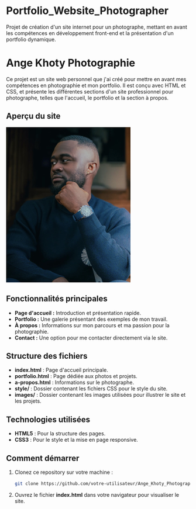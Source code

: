 # Portfolio_Website_Photographer
Projet de création d'un site internet pour un photographe, mettant en avant les compétences en développement front-end et la présentation d'un portfolio dynamique.


# Ange Khoty Photographie

Ce projet est un site web personnel que j'ai créé pour mettre en avant mes compétences en photographie et mon portfolio. Il est conçu avec HTML et CSS, et présente les différentes sections d'un site professionnel pour photographe, telles que l'accueil, le portfolio et la section à propos.

## Aperçu du site

![Aperçu du site web](images/IMG_5044_zoomm2.png)

## Fonctionnalités principales

- **Page d'accueil :** Introduction et présentation rapide.
- **Portfolio :** Une galerie présentant des exemples de mon travail.
- **À propos :** Informations sur mon parcours et ma passion pour la photographie.
- **Contact :** Une option pour me contacter directement via le site.

## Structure des fichiers

- **index.html** : Page d'accueil principale.
- **portfolio.html** : Page dédiée aux photos et projets.
- **a-propos.html** : Informations sur le photographe.
- **style/** : Dossier contenant les fichiers CSS pour le style du site.
- **images/** : Dossier contenant les images utilisées pour illustrer le site et les projets.

## Technologies utilisées

- **HTML5** : Pour la structure des pages.
- **CSS3** : Pour le style et la mise en page responsive.
  
## Comment démarrer

1. Clonez ce repository sur votre machine :
   ```bash
   git clone https://github.com/votre-utilisateur/Ange_Khoty_Photographie.git
   ```
2. Ouvrez le fichier **index.html** dans votre navigateur pour visualiser le site.
